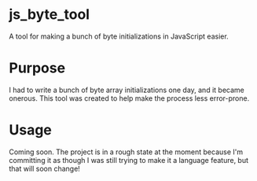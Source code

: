 # js_byte_tool
A tool for making a bunch of byte initializations in JavaScript easier.

# Purpose
I had to write a bunch of byte array initializations one day, and it became onerous. This tool was created to help make the process less error-prone.

# Usage
Coming soon. The project is in a rough state at the moment because I'm committing it as though I was still trying to make it a language feature, but that will soon change!
